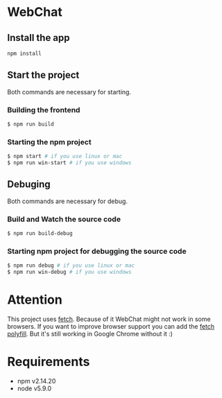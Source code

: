 # WebChat
## Install the app
```sh
npm install
```

## Start the project
Both commands are necessary for starting.
### Building the frontend
```sh
$ npm run build
```
### Starting the npm project
```sh
$ npm start # if you use linux or mac
$ npm run win-start # if you use windows
```

## Debuging
Both commands are necessary for debug.
### Build and Watch the source code
```sh
$ npm run build-debug
```
### Starting npm project for debugging the source code
```sh
$ npm run debug # if you use linux or mac
$ npm run win-debug # if you use windows
```


# Attention
This project uses 
[fetch](https://developer.mozilla.org/en/docs/Web/API/Fetch_API). Because of it WebChat might not work in some browsers. If you want to improve browser support you can add the [fetch polyfill](https://github.com/github/fetch). But it's still working in Google Chrome without it :)

# Requirements
* npm v2.14.20
* node v5.9.0
